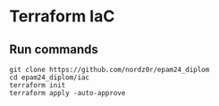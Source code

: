 # Terraform IaC

## Run commands
```
git clone https://github.com/nordz0r/epam24_diplom
cd epam24_diplom/iac
terraform init
terraform apply -auto-approve
```